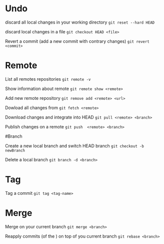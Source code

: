 # Undo
 
discard all local changes in your working directory
`git reset --hard HEAD`

discard local changes in a file
`git checkout HEAD <file>`

Revert a commit (add a new commit with contrary changes)
`git revert <commit>`

# Remote

List all remotes repositories
`git remote -v`

Show information about remote
`git remote show <remote>`

Add new remote repository
`git remove add <remote> <url>`

Dowload all changes from <remote>
`git fetch <remote>`

Download changes and integrate into HEAD
`git pull <remote> <branch>`

Publish changes on a remote
`git push  <remote> <branch>`

#Branch

Create a new local branch and switch HEAD branch
`git checkout -b newBranch`

Delete a local branch
`git branch -d <branch>`

# Tag

Tag a commit
`git tag <tag-name>`

# Merge

Merge <branch> on your current branch
`git merge <branch>`

Reapply commits (of the <branch>) on top of you current branch
`git rebase <branch>`